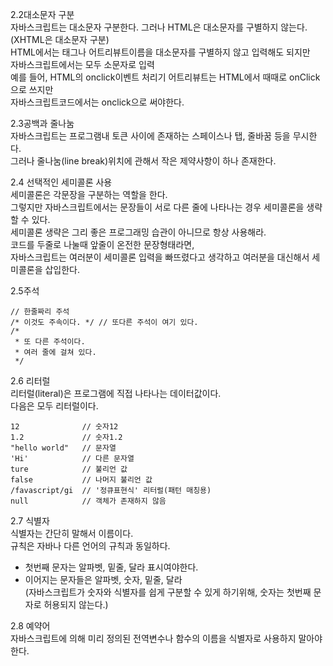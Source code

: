 2.2대소문자 구분  
자바스크립트는 대소문자 구분한다.
그러나 HTML은 대소문자를 구별하지 않는다.(XHTML은 대소문자 구분)   
HTML에서는 태그나 어트리뷰트이름을 대소문자를 구별하지 않고 입력해도 되지만  
자바스크립트에서는 모두 소문자로 입력  
예를 들어, HTML의 onclick이벤트 처리기 어트리뷰트는 HTML에서 때때로 onClick으로 쓰지만  
자바스크립트코드에서는 onclick으로 써야한다.  

2.3공백과 줄나눔  
자바스크립트는 프로그램내 토큰 사이에 존재하는 스페이스나 탭, 줄바꿈 등을 무시한다.  
그러나 줄나눔(line break)위치에 관해서 작은 제약사항이 하나 존재한다.  

2.4 선택적인 세미콜론 사용  
세미콜론은 각문장을 구분하는 역할을 한다.  
그렇지만 자바스크립트에서는 문장들이 서로 다른 줄에 나타나는 경우 세미콜론을 생략할 수 있다.  
세미콜론 생략은 그리 좋은 프로그래밍 습관이 아니므로 항상 사용해라.  
코드를 두줄로 나눌때 앞줄이 온전한 문장형태라면,   
자바스크립트는 여러분이 세미콜론 입력을 빠뜨렸다고 생각하고 여러분을 대신해서 세미콜론을 삽입한다.  

2.5주석
```
// 한줄짜리 주석
/* 이것도 주속이다. */ // 또다른 주석이 여기 있다.
/*
 * 또 다른 주석이다.
 * 여러 줄에 걸쳐 있다.
 */
```
2.6 리터럴  
리터럴(literal)은 프로그램에 직접 나타나는 데이터값이다.  
다음은 모두 리터럴이다.  
```
12				// 숫자12
1.2             // 숫자1.2
"hello world"   // 문자열
'Hi'            // 다른 문자열
ture            // 불리언 값
false           // 나머지 불리언 값
/favascript/gi  // '정큐표현식' 리터럴(패턴 매칭용)
null            // 객체가 존재하지 않음
```

2.7 식별자  
식별자는 간단히 말해서 이름이다.  
규칙은 자바나 다른 언어의 규칙과 동일하다.  
- 첫번째 문자는 알파벳, 밑줄, 달라 표시여야한다.  
- 이어지는 문자들은 알파벳, 숫자, 밑줄, 달라  
(자바스크립트가 숫자와 식별자를 쉽게 구분할 수 있게 하기위해, 숫자는 첫번째 문자로 허용되지 않는다.)  

2.8 예약어  
자바스크립트에 의해 미리 정의된 전역변수나 함수의 이름을 식별자로 사용하지 말아야 한다.
